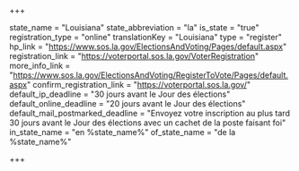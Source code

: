 +++

state_name = "Louisiana"
state_abbreviation = "la"
is_state = "true"
registration_type = "online"
translationKey = "Louisiana"
type = "register"
hp_link = "https://www.sos.la.gov/ElectionsAndVoting/Pages/default.aspx"
registration_link = "https://voterportal.sos.la.gov/VoterRegistration"
more_info_link = "https://www.sos.la.gov/ElectionsAndVoting/RegisterToVote/Pages/default.aspx"
confirm_registration_link = "https://voterportal.sos.la.gov/"
default_ip_deadline = "30 jours avant le Jour des élections"
default_online_deadline = "20 jours avant le Jour des élections"
default_mail_postmarked_deadline = "Envoyez votre inscription au plus tard 30 jours avant le Jour des élections avec un cachet de la poste faisant foi"
in_state_name = "en %state_name%"
of_state_name = "de la %state_name%"

+++